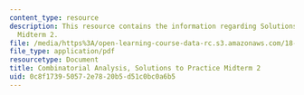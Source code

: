 ```yaml
---
content_type: resource
description: This resource contains the information regarding Solutions to Practice
  Midterm 2.
file: /media/https%3A/open-learning-course-data-rc.s3.amazonaws.com/18-314-combinatorial-analysis-fall-2014/0c8f173950572e7820b5d51c0bc0a6b5_MIT18_314F14_pracq2sol.pdf
file_type: application/pdf
resourcetype: Document
title: Combinatorial Analysis, Solutions to Practice Midterm 2
uid: 0c8f1739-5057-2e78-20b5-d51c0bc0a6b5
---
```


